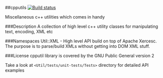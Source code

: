 ##cpputils
[![Build status](https://ci.appveyor.com/api/projects/status/vbwpamoaj0gptbph/branch/master?svg=true)](https://ci.appveyor.com/project/okean/cpputils/branch/master)

Miscellaneous c++ utilities which comes in handy

###Description
A collection of high level c++ utility classes for manipulating text, encoding, XML etc

###Namespaces
Util::XML - High level API build on top of Apache Xercesc. 
            The purpose is to parse/build XMLs without getting into DOM XML stuff.

###License
cpputil library is covered by the GNU Public General version 2

Take a look at `<Util/tests/unit-tests/Tests>` directory for detailed API examples
